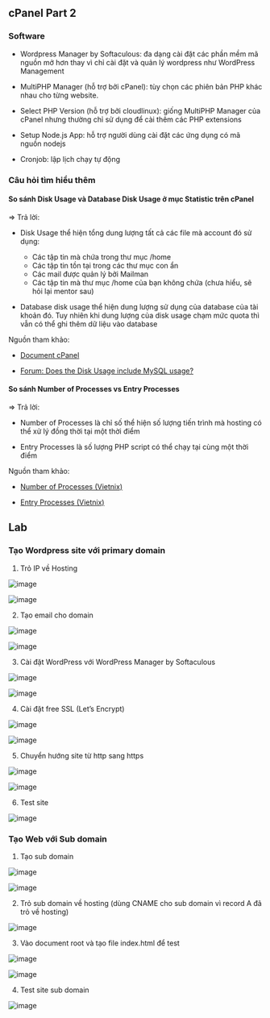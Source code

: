 ## cPanel Part 2

### Software

- Wordpress Manager by Softaculous: đa dạng cài đặt các phần mềm mã nguồn mở hơn thay vì chỉ cài đặt và quản lý wordpress như WordPress Management

- MultiPHP Manager (hỗ trợ bởi cPanel): tùy chọn các phiên bản PHP khác nhau cho từng website.

- Select PHP Version (hỗ trợ bởi cloudlinux): giống MultiPHP Manager của cPanel nhưng thường chỉ sử dụng để cài thêm các PHP extensions

- Setup Node.js App: hỗ trợ người dùng cài đặt các ứng dụng có mã nguồn nodejs

- Cronjob: lập lịch chạy tự động

### Câu hỏi tìm hiểu thêm

#### So sánh Disk Usage và Database Disk Usage ở mục Statistic trên cPanel

 => Trả lời:
  - Disk Usage thể hiện tổng dung lượng tất cả các file mà account đó sử dụng:
    - Các tập tin mà chứa trong thư mục /home
    - Các tập tin tồn tại trong các thư mục con ẩn
    - Các mail được quản lý bởi Mailman
    - Các tập tin mà thư mục /home của bạn không chứa (chưa hiểu, sẽ hỏi lại mentor sau)
 
  - Database disk usage thể hiện dung lượng sử dụng của database của tài khoản đó. Tuy nhiên khi dung lượng của disk usage chạm mức quota thì vẫn có thể ghi thêm dữ liệu vào database

Nguồn tham khảo:
  - [Document cPanel](https://docs.cpanel.net/cpanel/files/disk-usage/)

  - [Forum: Does the Disk Usage include MySQL usage?](https://support.cpanel.net/hc/en-us/articles/7232236971927-Does-the-Disk-Usage-include-MySQL-usage)


#### So sánh Number of Processes vs Entry Processes

=> Trả lời:
  - Number of Processes là chỉ số thể hiện số lượng tiến trình mà hosting có thể xử lý đồng thời tại một thời điểm

  - Entry Processes là số lượng PHP script có thể chạy tại cùng một thời điểm

Nguồn tham khảo:
  - [Number of Processes (Vietnix)](https://vietnix.vn/number-of-processes-la-gi/)

  - [Entry Processes (Vietnix)](https://vietnix.vn/entry-processes-la-gi/)


## Lab
### Tạo Wordpress site với primary domain

1. Trỏ IP về Hosting

![image](https://github.com/user-attachments/assets/140dd68c-3ee2-4112-9c80-5234eeda6f25)

![image](https://github.com/user-attachments/assets/43301d3f-9e99-4464-a50b-1a813d9e1131)

2.	Tạo email cho domain

![image](https://github.com/user-attachments/assets/a5a47d90-23f0-4282-8e13-5ffe0f76962d)

![image](https://github.com/user-attachments/assets/9b4658bd-871a-475f-b25d-8ac5eab9831b)

3.	Cài đặt WordPress với WordPress Manager by Softaculous

![image](https://github.com/user-attachments/assets/4fe6d156-7d98-463f-8cae-092f233dbd98)

![image](https://github.com/user-attachments/assets/4066beed-2153-4bc1-bf11-b0962dafbd1a)

4.	Cài đặt free SSL (Let’s Encrypt)

![image](https://github.com/user-attachments/assets/beb2254c-7702-4e60-9bc3-bd6a7b81a000)

![image](https://github.com/user-attachments/assets/c921ba3a-e716-4a8d-98a8-ff5927bb4c61)

5.	Chuyển hướng site từ http sang https

![image](https://github.com/user-attachments/assets/ddf9fe2a-5dfb-4737-b529-326b927d44e0)

![image](https://github.com/user-attachments/assets/a82ea4f7-317c-43a8-b624-7dd577398d36)

6. Test site

![image](https://github.com/user-attachments/assets/a28c462e-d644-4cf1-a895-70fd64a4a312)

### Tạo Web với Sub domain

1. Tạo sub domain

![image](https://github.com/user-attachments/assets/04293700-1d14-4016-a005-2a5fbdeac62e)

![image](https://github.com/user-attachments/assets/d3becc50-7ad5-4b1a-ad92-7c15b01d3619)

2.	Trỏ sub domain về hosting (dùng CNAME cho sub domain vì record A đã trỏ về hosting)

![image](https://github.com/user-attachments/assets/56496f7c-ca1d-4380-846c-9b278311d3c1)

3.	Vào document root và tạo file index.html để test

![image](https://github.com/user-attachments/assets/ea329366-b0a7-4c90-a141-782ff2abe083)

![image](https://github.com/user-attachments/assets/8bf08e53-87ee-451c-8fa3-7b4533e1f248)

4. Test site sub domain

![image](https://github.com/user-attachments/assets/455a9e0c-b021-48ed-b68b-759d9cd8d424)



